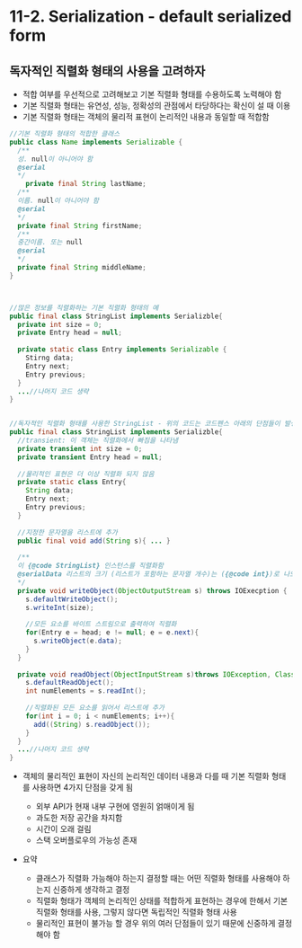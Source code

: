 # 11-2. Serialization - default serialized form

## 독자적인 직렬화 형태의 사용을 고려하자

- 적합 여부를 우선적으로 고려해보고 기본 직렬화 형태를 수용하도록 노력해야 함
- 기본 직렬화 형태는 유연성, 성능, 정확성의 관점에서 타당하다는 확신이 설 때 이용
- 기본 직렬화 형태는 객체의 물리적 표현이 논리적인 내용과 동일할 때 적합함

```java
//기본 직렬화 형태의 적합한 클래스
public class Name implements Serializable {
  /**
  성. null이 아니어야 함
  @serial
  */
 	private final String lastName;
  /**
  이름. null이 아니어야 함
  @serial
  */
  private final String firstName;
  /**
  중간이름. 또는 null
  @serial
  */
  private final String middleName;
}



//많은 정보를 직렬화하는 기본 직렬화 형태의 예 
public final class StringList implements Serializble{
  private int size = 0;
  private Entry head = null;
  
  private static class Entry implements Serializable {
    Stirng data;
    Entry next;
    Entry previous;
  }
  ...//나머지 코드 생략
}


//독자적인 직렬화 형태를 사용한 StringList - 위의 코드는 코드펜스 아래의 단점들이 발생할 수 있음
public final class StringList implements Serializble{
  //transient: 이 객체는 직렬화에서 빠짐을 나타냄
  private transient int size = 0;
  private transient Entry head = null;
  
  //물리적인 표현은 더 이상 직렬화 되지 않음
  private static class Entry{
    String data;
    Entry next;
    Entry previous;
  }
  
  //지정한 문자열을 리스트에 추가
  public final void add(String s){ ... }
  
  /**
  이 {@code StringList} 인스턴스를 직렬화함
  @serialData 리스트의 크기 (리스트가 포함하는 문자열 개수)는 ({@code int})로 나오며, 그 다음에 그 리스트의 모든 요소들 (각각 {@code String} 타입인) 순서대로 따라 나옴
  */
  private void writeObject(ObjectOutputStream s) throws IOExecption {
    s.defaultWriteObject();
    s.writeInt(size);
    
    //모든 요소를 바이트 스트림으로 출력하여 직렬화
    for(Entry e = head; e != null; e = e.next){
      s.writeObject(e.data);
    }
  }
  
  private void readObject(ObjectInputStream s)throws IOException, ClassNotFoundException {
    s.defaultReadObject();
    int numElements = s.readInt();
    
    //직렬화된 모든 요소를 읽어서 리스트에 추가
    for(int i = 0; i < numElements; i++){
      add((String) s.readObject());
    }
  }
  ...//나머지 코드 생략
}
```

- 객체의 물리적인 표현이 자신의 논리적인 데이터 내용과 다를 때 기본 직렬화 형태를 사용하면 4가지 단점을 갖게 됨
  - 외부 API가 현재 내부 구현에 영원히 얽매이게 됨
  - 과도한 저장 공간을 차지함
  - 시간이 오래 걸림
  - 스택 오버플로우의 가능성 존재

- 요약
  - 클래스가 직렬화 가능해야 하는지 결정할 때는 어떤 직렬화 형태를 사용해야 하는지 신중하게 생각하고 결정
  - 직렬화 형태가 객체의 논리적인 상태를 적합하게 표현하는 경우에 한해서 기본 직렬화 형태를 사용, 그렇지 않다면 독립적인 직렬화 형태 사용
  - 물리적인 표현이 불가능 할 경우 위의 여러 단점들이 있기 때문에 신중하게 결정해야 함